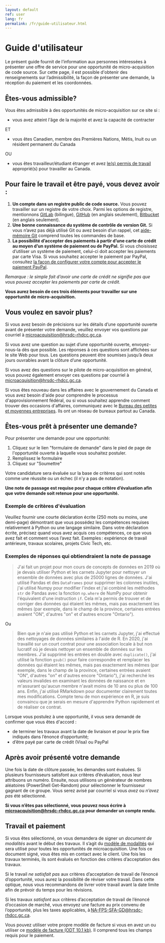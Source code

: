 ```yaml
---
layout: default
ref: user
lang: fr
permalink: /fr/guide-utilisateur.html
---
```


# Guide d'utilisateur

Le présent guide fournit de l’information aux personnes intéressées à présenter une offre de service pour une opportunité de micro-acquisition de code source.
Sur cette page, il est possible d'obtenir des renseignements sur l’admissibilité, la façon de présenter une demande, la réception du paiement et les coordonnées.

## Êtes-vous admissible?

Vous êtes admissible à des opportunités de micro-acquisition sur ce site si :

- vous avez atteint l'âge de la majorité et avez la capacité de contracter

ET

- vous êtes Canadien, membre des Premières Nations, Métis, Inuit ou un résident permanent du Canada

OU

- vous êtes travailleur/étudiant étranger et avez [le(s) permis de travail](https://www.canada.ca/fr/immigration-refugies-citoyennete/services/travailler-canada/permis.html) approprié(s) pour travailler au Canada.

<!--markdownlint-disable MD026-->
## Pour faire le travail et être payé, vous devez avoir :
<!--markdownlint-enable MD026-->

1. __Un compte dans un registre public de code source.__
  Vous pouvez travailler sur un registre de votre choix.
  Parmi les options de registre, mentionnons [GitLab](https://gitlab.com/) (bilingue), [GitHub](https://github.com/) (en anglais seulement), [Bitbucket](https://bitbucket.org/) (en anglais seulement).
2. __Une bonne connaissance du système de contrôle de version Git.__
  Si vous n’avez pas déjà utilisé Git ou avez besoin d’un rappel, cet [aide-mémoire Git](https://training.github.com/downloads/fr/github-git-cheat-sheet/) comprend toutes les commandes de base.
3. __La possibilité d’accepter des paiements à partir d’une carte de crédit au moyen d’un système de paiement ou de PayPal.__
  Si vous choisissez d’utiliser un système de paiement, celui-ci doit accepter les paiements par carte Visa.
  Si vous souhaitez accepter le paiement par PayPal, consultez [la façon de configurer votre compte pour accepter le paiement PayPal](https://www.paypal.com/ca/business/accept-payments?locale.x=fr_CA).

_Remarque : le simple fait d’avoir une carte de crédit ne signifie pas que vous pouvez accepter les paiements par carte de crédit._

**Vous aurez besoin de ces trois éléments pour travailler sur une opportunité de micro-acquisition.**

## Vous voulez en savoir plus?

Si vous avez besoin de précisions sur les détails d’une opportunité ouverte avant de présenter votre demande, veuillez envoyer vos questions par courriel à [microacquisition@hrsdc-rhdcc.gc.ca](mailto:microacquisition@hrsdc-rhdcc.gc.ca).

Si vous avez une question au sujet d’une opportunité ouverte, envoyez-nous-la dès que possible.
Les réponses à ces questions sont affichées sur le site Web pour tous.
Les questions peuvent être soumises jusqu’à deux jours ouvrables avant la clôture d’une opportunité.

Si vous avez des questions sur le pilote de micro-acquisition en général, vous pouvez également envoyer ces questions par courriel à [microacquisition@hrsdc-rhdcc.gc.ca](mailto:microacquisition@hrsdc-rhdcc.gc.ca).

Si vous êtes nouveau dans les affaires avec le gouvernement du Canada et vous avez besoin d'aide pour comprendre le processus d'approvisionnement fédéral, ou si vous souhaitez apprendre comment trouver des occasions d'affaires, communiquez avec le [Bureau des petites et moyennes entreprises](https://achatsetventes.gc.ca/pour-les-entreprises/contacts-pour-les-entreprises/bureau-des-petites-et-moyennes-entreprises-bureaux-regionaux).
Ils ont un réseau de bureaux partout au Canada.

## Êtes-vous prêt à présenter une demande?

Pour présenter une demande pour une opportunité:

1. Cliquez sur le lien "formulaire de demande" dans le pied de page de l'opportunité ouverte à laquelle vous souhaitez postuler.
2. Remplissez le formulaire
3. Cliquez sur "Soumettre"

Votre candidature sera évaluée sur la base de critères qui sont notés comme une réussite ou un échec (il n'y a pas de notation).

__Une note de passage est requise pour chaque critère d’évaluation afin que votre demande soit retenue pour une opportunité.__

### Exemple de critères d'évaluation

Veuillez fournir une courte déclaration écrite (250 mots ou moins, une demi-page) démontrant que vous possédez les compétences requises relativement à Python ou une langage similaire.
Dans votre déclaration écrite, précisez quand vous avez acquis ces compétences, ce que vous avez fait et comment vous l’avez fait.
Exemples : expérience de travail antérieure, travaux scolaires, projets Civic Tech, etc.

### Exemples de réponses qui obtiendraient la note de passage

> J'ai fait un projet pour mon cours de concepts de données en 2019 où je devais utiliser Python et les carnets Jupyter pour nettoyer un ensemble de données avec plus de 25000 lignes de données.
J'ai utilisé Pandas et des `DataFrames` pour supprimer les colonnes inutiles, j'ai utilisé Numpy pour modifier l'index et j'ai combiné les méthodes `str` de Pandas avec la fonction `np.where` de NumPy pour obtenir l'équivalent d'une instruction `if`.
Cela m'a permis de trouver et de corriger des données qui étaient les mêmes, mais pas exactement les mêmes (par exemple, dans le champ de la province, certaines entrées avaient "ON", d'autres "on" et d'autres encore "Ontario").

Ou

> Bien que je n'aie pas utilisé Python et les carnets Jupyter, j'ai effectué des nettoyages de données similaires à l'aide de R.
En 2020, j'ai travaillé sur un court contrat pour une association locale à but non lucratif où je devais nettoyer un ensemble de données sur les membres.
J'ai supprimé les entrées en double avec `duplicate()`, j'ai utilisé la fonction `gsub()` pour faire correspondre et remplacer les données qui étaient les mêmes, mais pas exactement les mêmes (par exemple, dans le champ de la province, certaines entrées avaient "ON", d'autres "on" et d'autres encore "Ontario"), j'ai recherché les valeurs invalides en examinant les données de naissance et en m'assurant qu'aucun membre n'avait moins de 10 ans ou plus de 100 ans.
Enfin, j'ai utilisé RMarkdown pour documenter clairement toutes mes modifications.
Compte tenu de mon expérience en R, je suis convaincu que je serais en mesure d'apprendre Python rapidement et de réaliser ce contrat.

<div class="well">
<p>Lorsque vous postulez à une opportunité, il vous sera demandé de confirmer que vous êtes d'accord :</p>
<ul><li>de terminer les travaux avant la date de livraison et pour le prix fixe indiqués dans l’énoncé d’opportunité;</li>
<li>d’être payé par carte de crédit (Visa) ou PayPal</li></ul>

</div>

## Après avoir présenté votre demande

Une fois la date de clôture passée, les demandes sont évaluées.
Si plusieurs fournisseurs satisfont aux critères d’évaluation, nous leur attribuons un numéro.
Ensuite, nous utilisons un générateur de nombres aléatoires (PowerShell Get-Random) pour sélectionner le fournisseur gagnant de ce groupe.
Vous serez avisé par courriel si vous _avez_ ou _n’avez pas_ été sélectionné.

__Si vous n’êtes pas sélectionné, vous pouvez nous écrire à [microacquisition@hrsdc-rhdcc.gc.ca](mailto:microacquisition@hrsdc-rhdcc.gc.ca) pour demander un compte rendu.__

## Travail et paiement

Si vous êtes sélectionné, on vous demandera de signer un _document de modalités_ avant le début des travaux.
Il s’agit du <a href="{{ site.baseurl }}{% link _pages/fr/termes.md %}">modèle de modalités</a> qui sera utilisé pour toutes les opportunités de microacquisition.
Une fois ce document signé, vous êtes mis en contact avec le client.
Une fois les travaux terminés, ils sont évalués en fonction des critères d’acceptation des travaux.

Si le travail _ne satisfait pas_ aux critères d’acceptation de travail de l’énoncé d’opportunité, vous aurez la possibilité de réviser votre travail.
Dans cette optique, nous vous recommandons de livrer votre travail avant la date limite afin de prévoir du temps pour les révisions.

Si les travaux _satisfont_ aux critères d’acceptation de travail de l’énoncé d’occasion de marché, vous envoyez une facture au prix convenu de l’opportunité, plus les taxes applicables, à [NA-FPS-SFA-GD@hrsdc-rhdcc.gc.ca](mailto:NA-FPS-SFA-GD@hrsdc-rhdcc.gc.ca).

Vous pouvez utiliser votre propre modèle de facture si vous en avez un ou utiliser ce [modèle de facture (ODT 10.1 kb)](../../assets/modele-de-facture.odt).
Il comprend tous les champs requis pour le paiement.
